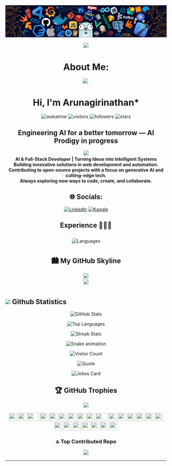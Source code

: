 <img src=240304586-d48893bd-0757-481c-8d7e-ba3e163feae7.png />

<div align="center">
  
<img src="https://user-images.githubusercontent.com/74038190/212284087-bbe7e430-757e-4901-90bf-4cd2ce3e1852.gif" width="100"> <br>
# About Me:
<img src="https://github.com/Anmol-Baranwal/Cool-GIFs-For-GitHub/assets/74038190/7bb1e704-6026-48f9-8435-2f4d40101348" width="75">&nbsp;
# Hi, I'm Arunagirinathan*
![wakatime](https://img.shields.io/badge/wakatime-123%20hrs%2030%20mins-blue?style=flat)
![visitors](https://komarev.com/ghpvc/?username=ARUNAGIRINATHAN-K&color=lightgrey&label=visitors)
![followers](https://img.shields.io/github/followers/ARUNAGIRINATHAN-K?style=flat&logo=github&label=followers)
![stars](https://img.shields.io/github/stars/ARUNAGIRINATHAN-K/your-repository-name?style=flat&logo=github&label=stars)
## Engineering AI for a better tomorrow — AI Prodigy in progress
<img src="https://user-images.githubusercontent.com/74038190/212284158-e840e285-664b-44d7-b79b-e264b5e54825.gif" width="400"><br>
**AI & Full-Stack Developer | Turning Ideas into Intelligent Systems** <br>
**Building innovative solutions in web development and automation.<br>
Contributing to open-source projects with a focus on generative AI and cutting-edge tech.<br>
Always exploring new ways to code, create, and collaborate.**
## 🌐 Socials:
[![LinkedIn](https://img.shields.io/badge/LinkedIn-%230077B5.svg?logo=linkedin&logoColor=white)](https://linkedin.com/in/arunagirinathan-k) 
[![Kaggle](https://img.shields.io/badge/kaggle-%230077B5.svg?logo=Kaggle&logoColor=white)](https://www.kaggle.com/arunsworkspac)

## Experience 🧑🏻‍💻
<!-- <img style="margin: 10px" src="https://skillicons.dev/icons?i=html,css,js,php,py,java,c,matlab,nodejs,mysql&perline=6" alt="Languages" /> -->
<img style="margin: 10px" src="https://skillicons.dev/icons?i=html,css,js,php,py,java,c,matlab,r,nodejs,mysql,bootstrap,tailwindcss,react,nextjs,flask,django,tensorflow,sklearn,anaconda,bash,vscode,pycharm,androidstudio,ai,ps,ae,pr,xd,figma,firebase,wordpress,git,aws,ubuntu&perline=16" alt="Languages" />
<!-- <img style="margin: 10px" src="https://skillicons.dev/icons?i=bootstrap,tailwindcss,astro,react,nextjs,flask,django,tensorflow,flutter,jquery&perline=6" alt="Frameworks" /> -->
<!-- <img style="margin: 10px" src="https://skillicons.dev/icons?i=bootstrap,tailwindcss,astro,react,nextjs,flask,django,tensorflow,sklearn,jquery&perline=6" alt="Frameworks" /> -->
<!-- <img style="margin: 10px" src="https://skillicons.dev/icons?i=vscode,androidstudio,ai,ps,ae,pr,xd,figma,firebase,wordpress,git,postman&perline=6" alt="Tools" /> -->
<br/> 

## 🏙 My GitHub Skyline
<img src="https://user-images.githubusercontent.com/74038190/221352995-5ac18bdf-1a19-4f99-bbb6-77559b220470.gif" width="400">
<br><img src="https://github.com/user-attachments/assets/fddcdbcd-5ea2-4416-9f59-ca7fd9394aca" width="300"><br>

# <h2 align="left"> <img src="https://media.giphy.com/media/iY8CRBdQXODJSCERIr/giphy.gif" width="30"> Github Statistics</h2>
<div align="center">

  ![GitHub Stats](https://github-readme-stats.vercel.app/api?username=ARUNAGIRINATHAN-K&show_icons=true&count_private=true&theme=dark)
  
  ![Top Languages](https://github-readme-stats.vercel.app/api/top-langs/?username=ARUNAGIRINATHAN-K&layout=compact&langs_count=5&theme=dark)
  
  ![Streak Stats](https://github-readme-streak-stats.herokuapp.com/?user=ARUNAGIRINATHAN-K&theme=dark)

  <img src="https://profile-readme-generator.com/assets/snake.svg" alt="Snake animation" />
  
  ![Visitor Count](https://komarev.com/ghpvc/?username=ARUNAGIRINATHAN-K&style=flat-square&color=blue)
  
  ![Quote](https://quotes-github-readme.vercel.app/api?type=horizontal&theme=dark)

  ![Jokes Card](https://readme-jokes.vercel.app/api?theme=dark)

</div>

## 🏆 GitHub Trophies
![](https://github-profile-trophy.vercel.app/?username=ARUNAGIRINATHAN-K&theme=radical&no-frame=false&no-bg=true&margin-w=4)

<div align="">
    <img src="https://cultofthepartyparrot.com/parrots/hd/githubparrot.gif" width="25" height="25"/>
    <img src="https://cultofthepartyparrot.com/flags/hd/iranparrot.gif" width="25" height="25"/>
    <img src="https://cultofthepartyparrot.com/parrots/asyncparrot.gif" width="36" height="25"/>
    <img src="https://cultofthepartyparrot.com/parrots/hd/60fpsparrot.gif" width="25" height="25"/>
    <img src="https://cultofthepartyparrot.com/parrots/hd/jumpingparrot.gif" width="25" height="25"/>
    <img src="https://cultofthepartyparrot.com/parrots/hd/opensourceparrot.gif" width="25" height="25"/>
    <img src="https://cultofthepartyparrot.com/parrots/hd/dealwithitnowparrot.gif" width="25" height="25"/>
    <img src="https://cultofthepartyparrot.com/parrots/hd/hypnoparrotlight.gif" width="25" height="25"/>
    <img src="https://cultofthepartyparrot.com/parrots/databaseparrot.gif" width="25" height="25"/>
    <img src="https://cultofthepartyparrot.com/parrots/fixparrot.gif" width="36" height="25"/>
    <img src="https://cultofthepartyparrot.com/parrots/hd/laptop_parrot.gif" width="25" height="25"/>
    <img src="https://cultofthepartyparrot.com/parrots/hd/spinningparrot.gif" width="25" height="25"/>
    <img src="https://cultofthepartyparrot.com/parrots/hd/levitationparrot.gif" width="25" height="25"/>
    <img src="https://cultofthepartyparrot.com/parrots/hd/meldparrot.gif" width="25" height="25"/>
    <img src="https://cultofthepartyparrot.com/parrots/slomoparrot.gif" width="25" height="25"/>
    <img src="https://cultofthepartyparrot.com/parrots/hd/moonwalkingparrot.gif" width="25" height="25"/>
    <img src="https://cultofthepartyparrot.com/parrots/hd/stableparrot.gif" width="25" height="25"/>
    <img src="https://cultofthepartyparrot.com/parrots/hd/scienceparrot.gif" width="25" height="25"/>
    <img src="https://cultofthepartyparrot.com/parrots/hd/pirateparrot.gif" width="25" height="25"/>
    <img src="https://cultofthepartyparrot.com/parrots/hd/footballparrot.gif" width="25" height="25"/>
    <img src="https://cultofthepartyparrot.com/parrots/hd/illuminatiparrot.gif" width="25" height="25"/>
    <img src="https://cultofthepartyparrot.com/parrots/hd/hypnoparrotdark.gif" width="25" height="25"/>
    <img src="https://cultofthepartyparrot.com/parrots/hd/mustacheparrot.gif" width="25" height="25"/>
</div>

### 🔝 Top Contributed Repo
![](https://github-contributor-stats.vercel.app/api?username=ARUNAGIRINATHAN-K&limit=5&theme=dark&combine_all_yearly_contributions=true)


---

<!-- Proudly created with GPRM ( https://gprm.itsvg.in ) -->
